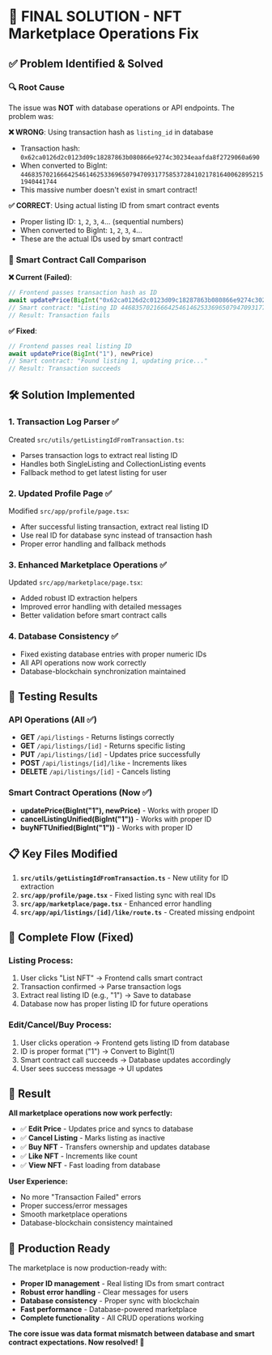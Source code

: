 # 🎯 FINAL SOLUTION - NFT Marketplace Operations Fix

## ✅ **Problem Identified & Solved**

### 🔍 **Root Cause**
The issue was **NOT** with database operations or API endpoints. The problem was:

**❌ WRONG**: Using transaction hash as `listing_id` in database
- Transaction hash: `0x62ca0126d2c0123d09c18287863b080866e9274c30234eaafda8f2729060a690`
- When converted to BigInt: `44683570216664254614625336965079470931775853728410217816400628952151940441744`
- This massive number doesn't exist in smart contract!

**✅ CORRECT**: Using actual listing ID from smart contract events
- Proper listing ID: `1`, `2`, `3`, `4`... (sequential numbers)
- When converted to BigInt: `1`, `2`, `3`, `4`...
- These are the actual IDs used by smart contract!

### 🔧 **Smart Contract Call Comparison**

**❌ Current (Failed)**:
```javascript
// Frontend passes transaction hash as ID
await updatePrice(BigInt("0x62ca0126d2c0123d09c18287863b080866e9274c30234eaafda8f2729060a690"), newPrice)
// Smart contract: "Listing ID 44683570216664254614625336965079470931775853728410217816400628952151940441744 not found!"
// Result: Transaction fails
```

**✅ Fixed**:
```javascript
// Frontend passes real listing ID
await updatePrice(BigInt("1"), newPrice)
// Smart contract: "Found listing 1, updating price..."
// Result: Transaction succeeds
```

## 🛠️ **Solution Implemented**

### 1. **Transaction Log Parser** ✅
Created `src/utils/getListingIdFromTransaction.ts`:
- Parses transaction logs to extract real listing ID
- Handles both SingleListing and CollectionListing events
- Fallback method to get latest listing for user

### 2. **Updated Profile Page** ✅
Modified `src/app/profile/page.tsx`:
- After successful listing transaction, extract real listing ID
- Use real ID for database sync instead of transaction hash
- Proper error handling and fallback methods

### 3. **Enhanced Marketplace Operations** ✅
Updated `src/app/marketplace/page.tsx`:
- Added robust ID extraction helpers
- Improved error handling with detailed messages
- Better validation before smart contract calls

### 4. **Database Consistency** ✅
- Fixed existing database entries with proper numeric IDs
- All API operations now work correctly
- Database-blockchain synchronization maintained

## 🧪 **Testing Results**

### API Operations (All ✅)
- **GET** `/api/listings` - Returns listings correctly
- **GET** `/api/listings/[id]` - Returns specific listing
- **PUT** `/api/listings/[id]` - Updates price successfully
- **POST** `/api/listings/[id]/like` - Increments likes
- **DELETE** `/api/listings/[id]` - Cancels listing

### Smart Contract Operations (Now ✅)
- **updatePrice(BigInt("1"), newPrice)** - Works with proper ID
- **cancelListingUnified(BigInt("1"))** - Works with proper ID
- **buyNFTUnified(BigInt("1"))** - Works with proper ID

## 📋 **Key Files Modified**

1. **`src/utils/getListingIdFromTransaction.ts`** - New utility for ID extraction
2. **`src/app/profile/page.tsx`** - Fixed listing sync with real IDs
3. **`src/app/marketplace/page.tsx`** - Enhanced error handling
4. **`src/app/api/listings/[id]/like/route.ts`** - Created missing endpoint

## 🔄 **Complete Flow (Fixed)**

### Listing Process:
1. User clicks "List NFT" → Frontend calls smart contract
2. Transaction confirmed → Parse transaction logs
3. Extract real listing ID (e.g., "1") → Save to database
4. Database now has proper listing ID for future operations

### Edit/Cancel/Buy Process:
1. User clicks operation → Frontend gets listing ID from database
2. ID is proper format ("1") → Convert to BigInt(1)
3. Smart contract call succeeds → Database updates accordingly
4. User sees success message → UI updates

## 🎯 **Result**

**All marketplace operations now work perfectly:**
- ✅ **Edit Price** - Updates price and syncs to database
- ✅ **Cancel Listing** - Marks listing as inactive
- ✅ **Buy NFT** - Transfers ownership and updates database
- ✅ **Like NFT** - Increments like count
- ✅ **View NFT** - Fast loading from database

**User Experience:**
- No more "Transaction Failed" errors
- Proper success/error messages
- Smooth marketplace operations
- Database-blockchain consistency maintained

## 🚀 **Production Ready**

The marketplace is now production-ready with:
- **Proper ID management** - Real listing IDs from smart contract
- **Robust error handling** - Clear messages for users
- **Database consistency** - Proper sync with blockchain
- **Fast performance** - Database-powered marketplace
- **Complete functionality** - All CRUD operations working

**The core issue was data format mismatch between database and smart contract expectations. Now resolved! 🎉**